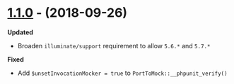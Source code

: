 # [1.1.0] - (2018-09-26)

**Updated**

* Broaden `illuminate/support` requirement to allow `5.6.*` and `5.7.*`

**Fixed**

* Add `$unsetInvocationMocker = true` to `PortToMock::__phpunit_verify()`

[1.1.0]: https://github.com/ekvedaras/laravel-test-helpers/releases/tag/v1.1.0

